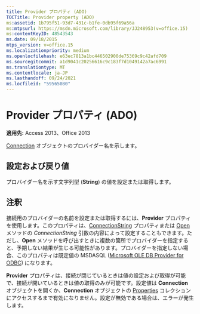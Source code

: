 ```yaml
---
title: Provider プロパティ (ADO)
TOCTitle: Provider property (ADO)
ms:assetid: 1b795f51-93d7-431c-b1fe-0db95f69a56a
ms:mtpsurl: https://msdn.microsoft.com/library/JJ248953(v=office.15)
ms:contentKeyID: 48543543
ms.date: 09/18/2015
mtps_version: v=office.15
ms.localizationpriority: medium
ms.openlocfilehash: e63ec7813a1bc446502900de75369c9c42afd709
ms.sourcegitcommit: a1d9041c20256616c9c183f7d1049142a7ac6991
ms.translationtype: MT
ms.contentlocale: ja-JP
ms.lasthandoff: 09/24/2021
ms.locfileid: "59565080"
---
```

# <a name="provider-property-ado"></a>Provider プロパティ (ADO)


**適用先:** Access 2013、Office 2013

[Connection](connection-object-ado.md) オブジェクトのプロバイダー名を示します。

## <a name="settings-and-return-values"></a>設定および戻り値

プロバイダー名を示す文字列型 (**String**) の値を設定または取得します。

## <a name="remarks"></a>注釈

接続用のプロバイダーの名前を設定または取得するには、**Provider** プロパティを使用します。このプロパティは、[ConnectionString](connectionstring-property-ado.md) プロパティまたは [Open](open-method-ado-connection.md) メソッドの *ConnectionString* 引数の内容によって設定することもできます。ただし、**Open** メソッドを呼び出すときに複数の箇所でプロバイダーを指定すると、予期しない結果が生じる可能性があります。プロバイダーを指定しない場合、このプロパティは既定値の MSDASQL ([Microsoft OLE DB Provider for ODBC](microsoft-ole-db-provider-for-odbc.md)) になります。

**Provider** プロパティは、接続が閉じているときは値の設定および取得が可能で、接続が開いているときは値の取得のみが可能です。設定値は **Connection** オブジェクトを開くか、**Connection** オブジェクトの [Properties](properties-collection-ado.md) コレクションにアクセスするまで有効になりません。設定が無効である場合は、エラーが発生します。


